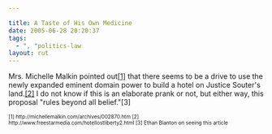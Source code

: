 ```yaml
---

title: A Taste of His Own Medicine
date: 2005-06-28 20:20:37
tags:
  - ", "politics-law
layout: rut
---
```


<p>Mrs. Michelle Malkin pointed out<a href="http://michellemalkin.com/archives/002870.htm">[1]</a> that there seems to be a drive to use the newly expanded eminent domain power to build a hotel on Justice Souter's land.<a href="http://www.freestarmedia.com/hotellostliberty2.html">[2]</a>  I do not know if this is an elaborate prank or not, but either way, this proposal "rules beyond all belief."[3] </p>


<font size="-2">
[1] http://michellemalkin.com/archives/002870.htm
[2] http://www.freestarmedia.com/hotellostliberty2.html
[3] Ethan Blanton on seeing this article
</font>

